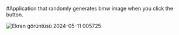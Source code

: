 #Application that randomly generates bmw image when you click the button.

![Ekran görüntüsü 2024-05-11 005725](https://github.com/AhmetYildirimDev/ReactKursu/assets/76650271/d30abbd3-ee0a-4e19-a751-146d7f922670)
